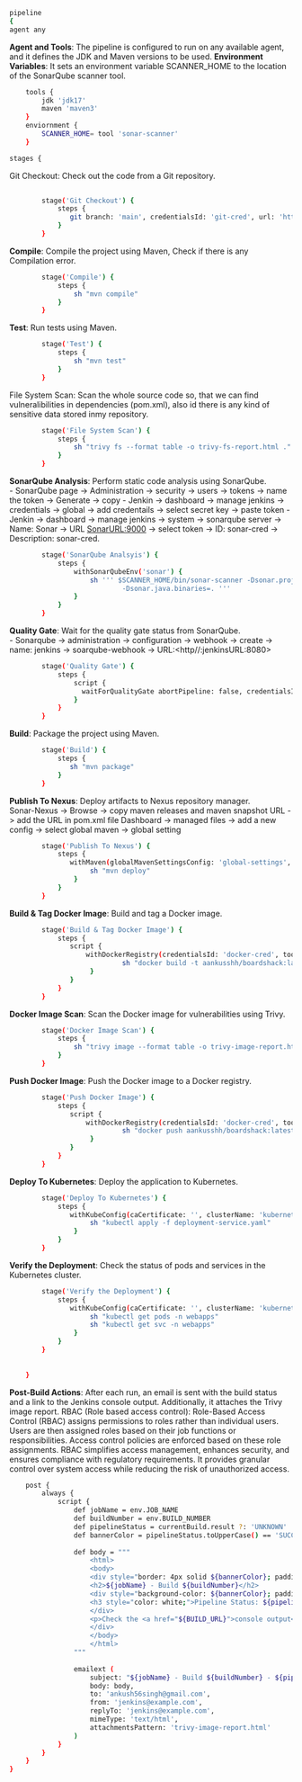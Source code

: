 ```bash
pipeline 
{ 
agent any 
```

**Agent and Tools**: The pipeline is configured to run on any available agent, and it defines the JDK and Maven versions to be used.
**Environment Variables**: It sets an environment variable SCANNER_HOME to the location of the SonarQube scanner tool.

```bash
    tools { 
        jdk 'jdk17' 
        maven 'maven3' 
    } 
    enviornment { 
        SCANNER_HOME= tool 'sonar-scanner' 
    } 
```
```bash
stages { 
```
Git Checkout: Check out the code from a Git repository.

```bash
    
        stage('Git Checkout') { 
            steps { 
               git branch: 'main', credentialsId: 'git-cred', url: 'https://github.com/jaiswaladi246/Boardgame.git' 
            } 
        } 
```
**Compile**: Compile the project using Maven, Check if there is any Compilation error.
```bash      
        stage('Compile') { 
            steps { 
                sh "mvn compile" 
            } 
        } 
```   
**Test**: Run tests using Maven.
```bash
        stage('Test') { 
            steps { 
                sh "mvn test" 
            } 
        } 
```
File System Scan: Scan the whole source code so, that we can find vulneralibilities in dependencies (pom.xml), also id there is any kind of sensitive data stored inmy repository.         
```bash
        stage('File System Scan') { 
            steps { 
                sh "trivy fs --format table -o trivy-fs-report.html ." 
            } 
        } 
```
**SonarQube Analysis**: Perform static code analysis using SonarQube.  
    - SonarQube page -> Administration -> security -> users -> tokens -> name the token -> Generate -> copy
    - Jenkin -> dashboard -> manage jenkins -> credentials -> global -> add credentails -> select secret key -> paste token
    - Jenkin -> dashboard -> manage jenkins -> system -> sonarqube server -> Name: Sonar -> URL <SonarURL:9000> -> select token -> ID: sonar-cred -> Description: sonar-cred.

```bash
        stage('SonarQube Analsyis') { 
            steps { 
                withSonarQubeEnv('sonar') { 
                    sh ''' $SCANNER_HOME/bin/sonar-scanner -Dsonar.projectName=BoardGame -Dsonar.projectKey=BoardGame \ 
                            -Dsonar.java.binaries=. ''' 
                } 
            } 
        } 
```
**Quality Gate**: Wait for the quality gate status from SonarQube.  
    - Sonarqube -> administration -> configuration -> webhook -> create -> name: jenkins -> soarqube-webhook -> URL:<http//:jenkinsURL:8080>

```bash
        stage('Quality Gate') { 
            steps { 
                script { 
                  waitForQualityGate abortPipeline: false, credentialsId: 'sonar-token'  
                } 
            } 
        } 
```
**Build**: Package the project using Maven.
```bash
        stage('Build') { 
            steps { 
               sh "mvn package" 
            } 
        } 
```
**Publish To Nexus**: Deploy artifacts to Nexus repository manager.  
Sonar-Nexus -> Browse -> copy maven releases and maven snapshot URL -> add the URL in pom.xml file
Dashboard -> managed files -> add a new config -> select global maven -> global setting
```bash
        stage('Publish To Nexus') { 
            steps { 
               withMaven(globalMavenSettingsConfig: 'global-settings', jdk: 'jdk17', maven: 'maven3', mavenSettingsConfig: traceability: true) { 
                    sh "mvn deploy" 
                } 
            } 
        } 
```

**Build & Tag Docker Image**: Build and tag a Docker image.
```bash
        stage('Build & Tag Docker Image') { 
            steps { 
               script { 
                   withDockerRegistry(credentialsId: 'docker-cred', toolName: 'docker') { 
                            sh "docker build -t aankusshh/boardshack:latest ." 
                    } 
               } 
            } 
        } 
```
**Docker Image Scan**: Scan the Docker image for vulnerabilities using Trivy.  
```bash
        stage('Docker Image Scan') { 
            steps { 
                sh "trivy image --format table -o trivy-image-report.html aankusshh/boardshack:latest " 
            } 
        } 
```
**Push Docker Image**: Push the Docker image to a Docker registry. 
```bash 
        stage('Push Docker Image') { 
            steps { 
               script { 
                   withDockerRegistry(credentialsId: 'docker-cred', toolName: 'docker') { 
                            sh "docker push aankusshh/boardshack:latest" 
                    } 
               } 
            } 
        }
```
**Deploy To Kubernetes**: Deploy the application to Kubernetes. 
```bash
        stage('Deploy To Kubernetes') { 
            steps { 
               withKubeConfig(caCertificate: '', clusterName: 'kubernetes', contextName: '', credentialsId: 'k8-cred', namespace: 'webapps', restrictKubeConfigAccess: false, serverUrl: 'https://172.31.8.146:6443') { 
                    sh "kubectl apply -f deployment-service.yaml" 
                } 
            } 
        } 
```
**Verify the Deployment**: Check the status of pods and services in the Kubernetes cluster.  
```bash
        stage('Verify the Deployment') { 
            steps { 
               withKubeConfig(caCertificate: '', clusterName: 'kubernetes', contextName: '', credentialsId: 'k8-cred', namespace: 'webapps', restrictKubeConfigAccess: false, serverUrl: 'https://172.31.8.146:6443') { 
                    sh "kubectl get pods -n webapps" 
                    sh "kubectl get svc -n webapps" 
                } 
            } 
        } 
  
         
    } 
```
**Post-Build Actions**: After each run, an email is sent with the build status and a link to the Jenkins console output. Additionally, it attaches the Trivy image report.
RBAC (Role based access control): Role-Based Access Control (RBAC) assigns permissions to roles rather than individual users. Users are then assigned roles based on their job functions or responsibilities. Access control policies are enforced based on these role assignments. RBAC simplifies access management, enhances security, and ensures compliance with regulatory requirements. It provides granular control over system access while reducing the risk of unauthorized access.

```bash
    post { 
        always { 
            script { 
                def jobName = env.JOB_NAME 
                def buildNumber = env.BUILD_NUMBER 
                def pipelineStatus = currentBuild.result ?: 'UNKNOWN' 
                def bannerColor = pipelineStatus.toUpperCase() == 'SUCCESS' ? 'green' : 'red' 
 
                def body = """ 
                    <html> 
                    <body> 
                    <div style="border: 4px solid ${bannerColor}; padding: 10px;"> 
                    <h2>${jobName} - Build ${buildNumber}</h2> 
                    <div style="background-color: ${bannerColor}; padding: 10px;"> 
                    <h3 style="color: white;">Pipeline Status: ${pipelineStatus.toUpperCase()}</h3> 
                    </div> 
                    <p>Check the <a href="${BUILD_URL}">console output</a>.</p> 
                    </div> 
                    </body> 
                    </html> 
                """ 
 
                emailext ( 
                    subject: "${jobName} - Build ${buildNumber} - ${pipelineStatus.toUpperCase()}", 
                    body: body, 
                    to: 'ankush56singh@gmail.com', 
                    from: 'jenkins@example.com', 
                    replyTo: 'jenkins@example.com', 
                    mimeType: 'text/html', 
                    attachmentsPattern: 'trivy-image-report.html' 
                ) 
            } 
        } 
    } 
} 
```